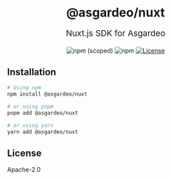 <p align="center" style="color: #343a40">
  <h1 align="center">@asgardeo/nuxt</h1>
</p>
<p align="center" style="font-size: 1.2rem;">Nuxt.js SDK for Asgardeo</p>
<div align="center">
  <img alt="npm (scoped)" src="https://img.shields.io/npm/v/@asgardeo/nuxt">
  <img alt="npm" src="https://img.shields.io/npm/dw/@asgardeo/nuxt">
  <a href="./LICENSE"><img src="https://img.shields.io/badge/License-Apache%202.0-blue.svg" alt="License"></a>
</div>

## Installation

```bash
# Using npm
npm install @asgardeo/nuxt

# or using pnpm
pnpm add @asgardeo/nuxt

# or using yarn
yarn add @asgardeo/nuxt
```

## License

Apache-2.0
